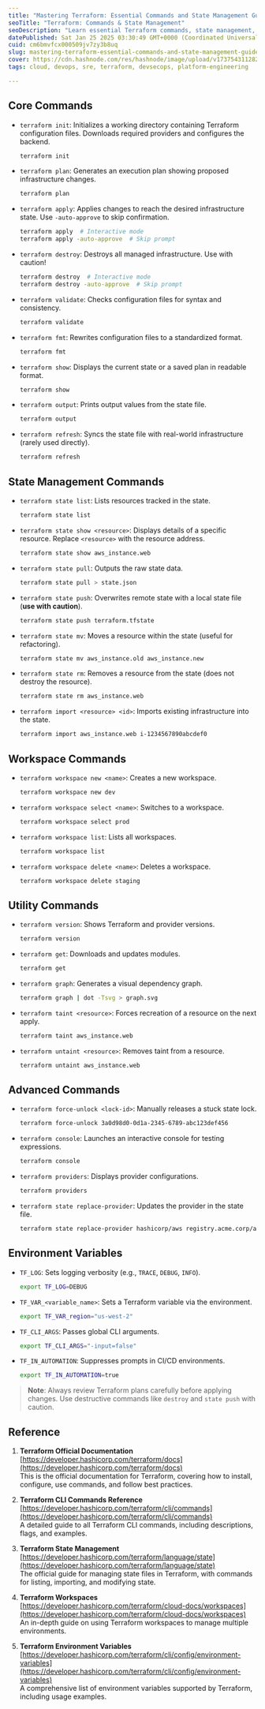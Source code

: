 ```yaml
---
title: "Mastering Terraform: Essential Commands and State Management Guide"
seoTitle: "Terraform: Commands & State Management"
seoDescription: "Learn essential Terraform commands, state management, workspaces, and best practices for confident infrastructure management"
datePublished: Sat Jan 25 2025 03:30:49 GMT+0000 (Coordinated Universal Time)
cuid: cm6bmvfcx000509jv7zy3b8uq
slug: mastering-terraform-essential-commands-and-state-management-guide
cover: https://cdn.hashnode.com/res/hashnode/image/upload/v1737543112821/47900802-3908-46f7-8c8c-9efc9a873f82.png
tags: cloud, devops, sre, terraform, devsecops, platform-engineering

---
```


## Core Commands

* `terraform init`: Initializes a working directory containing Terraform configuration files. Downloads required providers and configures the backend.
    
    ```bash
    terraform init
    ```
    
* `terraform plan`: Generates an execution plan showing proposed infrastructure changes.
    
    ```bash
    terraform plan
    ```
    
* `terraform apply`: Applies changes to reach the desired infrastructure state. Use `-auto-approve` to skip confirmation.
    
    ```bash
    terraform apply  # Interactive mode
    terraform apply -auto-approve  # Skip prompt
    ```
    
* `terraform destroy`: Destroys all managed infrastructure. Use with caution!
    
    ```bash
    terraform destroy  # Interactive mode
    terraform destroy -auto-approve  # Skip prompt
    ```
    
* `terraform validate`: Checks configuration files for syntax and consistency.
    
    ```bash
    terraform validate
    ```
    
* `terraform fmt`: Rewrites configuration files to a standardized format.
    
    ```bash
    terraform fmt
    ```
    
* `terraform show`: Displays the current state or a saved plan in readable format.
    
    ```bash
    terraform show
    ```
    
* `terraform output`: Prints output values from the state file.
    
    ```bash
    terraform output
    ```
    
* `terraform refresh`: Syncs the state file with real-world infrastructure (rarely used directly).
    
    ```bash
    terraform refresh
    ```
    

## State Management Commands

* `terraform state list`: Lists resources tracked in the state.
    
    ```bash
    terraform state list
    ```
    
* `terraform state show <resource>`: Displays details of a specific resource. Replace `<resource>` with the resource address.
    
    ```bash
    terraform state show aws_instance.web
    ```
    
* `terraform state pull`: Outputs the raw state data.
    
    ```bash
    terraform state pull > state.json
    ```
    
* `terraform state push`: Overwrites remote state with a local state file (**use with caution**).
    
    ```bash
    terraform state push terraform.tfstate
    ```
    
* `terraform state mv`: Moves a resource within the state (useful for refactoring).
    
    ```bash
    terraform state mv aws_instance.old aws_instance.new
    ```
    
* `terraform state rm`: Removes a resource from the state (does not destroy the resource).
    
    ```bash
    terraform state rm aws_instance.web
    ```
    
* `terraform import <resource> <id>`: Imports existing infrastructure into the state.
    
    ```bash
    terraform import aws_instance.web i-1234567890abcdef0
    ```
    

## Workspace Commands

* `terraform workspace new <name>`: Creates a new workspace.
    
    ```bash
    terraform workspace new dev
    ```
    
* `terraform workspace select <name>`: Switches to a workspace.
    
    ```bash
    terraform workspace select prod
    ```
    
* `terraform workspace list`: Lists all workspaces.
    
    ```bash
    terraform workspace list
    ```
    
* `terraform workspace delete <name>`: Deletes a workspace.
    
    ```bash
    terraform workspace delete staging
    ```
    

## Utility Commands

* `terraform version`: Shows Terraform and provider versions.
    
    ```bash
    terraform version
    ```
    
* `terraform get`: Downloads and updates modules.
    
    ```bash
    terraform get
    ```
    
* `terraform graph`: Generates a visual dependency graph.
    
    ```bash
    terraform graph | dot -Tsvg > graph.svg
    ```
    
* `terraform taint <resource>`: Forces recreation of a resource on the next apply.
    
    ```bash
    terraform taint aws_instance.web
    ```
    
* `terraform untaint <resource>`: Removes taint from a resource.
    
    ```bash
    terraform untaint aws_instance.web
    ```
    

## Advanced Commands

* `terraform force-unlock <lock-id>`: Manually releases a stuck state lock.
    
    ```bash
    terraform force-unlock 3a0d98d0-0d1a-2345-6789-abc123def456
    ```
    
* `terraform console`: Launches an interactive console for testing expressions.
    
    ```bash
    terraform console
    ```
    
* `terraform providers`: Displays provider configurations.
    
    ```bash
    terraform providers
    ```
    
* `terraform state replace-provider`: Updates the provider in the state file.
    
    ```bash
    terraform state replace-provider hashicorp/aws registry.acme.corp/acme/aws
    ```
    

## Environment Variables

* `TF_LOG`: Sets logging verbosity (e.g., `TRACE`, `DEBUG`, `INFO`).
    
    ```bash
    export TF_LOG=DEBUG
    ```
    
* `TF_VAR_<variable_name>`: Sets a Terraform variable via the environment.
    
    ```bash
    export TF_VAR_region="us-west-2"
    ```
    
* `TF_CLI_ARGS`: Passes global CLI arguments.
    
    ```bash
    export TF_CLI_ARGS="-input=false"
    ```
    
* `TF_IN_AUTOMATION`: Suppresses prompts in CI/CD environments.
    
    ```bash
    export TF_IN_AUTOMATION=true
    ```
    

> **Note**: Always review Terraform plans carefully before applying changes. Use destructive commands like `destroy` and `state push` with caution.

## Reference

1. **Terraform Official Documentation**  
    [https://developer.hashicorp.com/terraform/docs](https://developer.hashicorp.com/terraform/docs)  
    This is the official documentation for Terraform, covering how to install, configure, use commands, and follow best practices.
    
2. **Terraform CLI Commands Reference**  
    [https://developer.hashicorp.com/terraform/cli/commands](https://developer.hashicorp.com/terraform/cli/commands)  
    A detailed guide to all Terraform CLI commands, including descriptions, flags, and examples.
    
3. **Terraform State Management**  
    [https://developer.hashicorp.com/terraform/language/state](https://developer.hashicorp.com/terraform/language/state)  
    The official guide for managing state files in Terraform, with commands for listing, importing, and modifying state.
    
4. **Terraform Workspaces**  
    [https://developer.hashicorp.com/terraform/cloud-docs/workspaces](https://developer.hashicorp.com/terraform/cloud-docs/workspaces)  
    An in-depth guide on using Terraform workspaces to manage multiple environments.
    
5. **Terraform Environment Variables**  
    [https://developer.hashicorp.com/terraform/cli/config/environment-variables](https://developer.hashicorp.com/terraform/cli/config/environment-variables)  
    A comprehensive list of environment variables supported by Terraform, including usage examples.